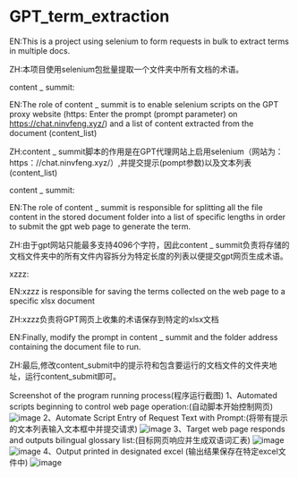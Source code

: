 # GPT_term_extraction
EN:This is a project using selenium to form requests in bulk to extract terms in multiple docs.

ZH:本项目使用selenium包批量提取一个文件夹中所有文档的术语。

content _ summit: 

EN:The role of content _ summit is to enable selenium scripts on the GPT proxy website (https: Enter the prompt (prompt parameter) on https://chat.ninvfeng.xyz/)
and a list of content extracted from the document (content_list)

ZH:content _ summit脚本的作用是在GPT代理网站上启用selenium（网站为：https：//chat.ninvfeng.xyz/）,并提交提示(pompt参数)以及文本列表(content_list)

content _ summit:

EN:The role of content _ summit is responsible for splitting all the file content in the stored document folder into a list of specific lengths 
in order to submit the gpt web page to generate the term.

ZH:由于gpt网站只能最多支持4096个字符，因此content _ summit负责将存储的文档文件夹中的所有文件内容拆分为特定长度的列表以便提交gpt网页生成术语。

xzzz:

EN:xzzz is responsible for saving the terms collected on the web page to a specific xlsx document

ZH:xzzz负责将GPT网页上收集的术语保存到特定的xlsx文档

EN:Finally, modify the prompt in content _ summit and the folder address containing the document file to run.

ZH:最后,修改content_submit中的提示符和包含要运行的文档文件的文件夹地址，运行content_submit即可。

Screenshot of the program running process(程序运行截图)
1、Automated scripts beginning to control web page operation:(自动脚本开始控制网页)
![image](https://github.com/Johnson-Yan/GPT_term_extraction/assets/49894683/d5767d61-b498-4c35-92a9-6749a527d784)
2、Automate Script Entry of Request Text with Prompt:(将带有提示的文本列表输入文本框中并提交请求)
![image](https://github.com/Johnson-Yan/GPT_term_extraction/assets/49894683/6b4d7073-1385-4696-94dc-0fd8307ac004)
3、Target web page responds and outputs bilingual glossary list:(目标网页响应并生成双语词汇表)
![image](https://github.com/Johnson-Yan/GPT_term_extraction/assets/49894683/a0a9a8a5-7d5d-498f-a313-1757792a5c97)
![image](https://github.com/Johnson-Yan/GPT_term_extraction/assets/49894683/16ff13c2-1497-4860-af97-19e7a508dbc8)
4、Output printed in designated excel (输出结果保存在特定excel文件中)
![image](https://github.com/Johnson-Yan/GPT_term_extraction/assets/49894683/21849e53-33bf-4396-a5df-0aabc5c59fde)
